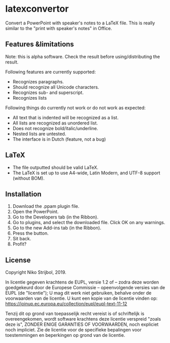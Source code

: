 # latexconvertor
Convert a PowerPoint with speaker's notes to a LaTeX file. This is really similar to the "print with speaker's notes" in Office.

## Features &limitations

Note: this is alpha software. Check the result before using/distributing the result.

Following features are currently supported:

* Recognizes paragraphs.
* Should recognize all Unicode characters.
* Recognizes sub- and superscript.
* Recognizes lists

Following things do currently not work or do not work as expected:

* All text that is indented will be recognized as a list.
* All lists are recognized as unordered list.
* Does not recognize bold/italic/underline.
* Nested lists are untested.
* The interface is in Dutch (feature, not a bug)

## LaTeX

* The file outputted should be valid LaTeX.
* The LaTeX is set up to use A4-wide, Latin Modern, and UTF-8 support (without BOM).

## Installation

1. Download the .ppam plugin file.
2. Open the PowerPoint.
3. Go to the Developers tab (in the Ribbon).
4. Go to plugins, and select the downloaded file. Click OK on any warnings.
5. Go to the new Add-ins tab (in the Ribbon).
6. Press the button.
7. Sit back.
8. Profit?


## License

Copyright Niko Strijbol, 2019.

In licentie gegeven krachtens de EUPL, versie 1.2 of – zodra deze worden goedgekeurd door de Europese Commissie – opeenvolgende versies van de EUPL (de "licentie"); U mag dit werk niet gebruiken, behalve onder de voorwaarden van de licentie. U kunt een kopie van de licentie vinden op:
https://joinup.ec.europa.eu/collection/eupl/eupl-text-11-12

Tenzij dit op grond van toepasselijk recht vereist is of schriftelijk is overeengekomen, wordt software krachtens deze licentie verspreid "zoals deze is", ZONDER ENIGE GARANTIES OF VOORWAARDEN, noch expliciet noch impliciet. Zie de licentie voor de specifieke bepalingen voor toestemmingen en beperkingen op grond van de licentie.
